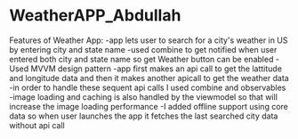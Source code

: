 # WeatherAPP_Abdullah
Features of Weather App:
-app lets user to search for a city's weather in US by entering city and state name
-used combine to get notified when user entered both city and state name so get Weather button can be enabled
-Used MVVM design pattern
-app first makes an api call to get the lattitude and longitude data and then it makes another apicall to get the weather data
-in order to handle these sequent api calls I used combine and observables
-image loading and caching is also handled by the viewmodel so that will increase the image loading performance
-I added offline support using core data so when user launches the app it fetches the last searched city data without api call
